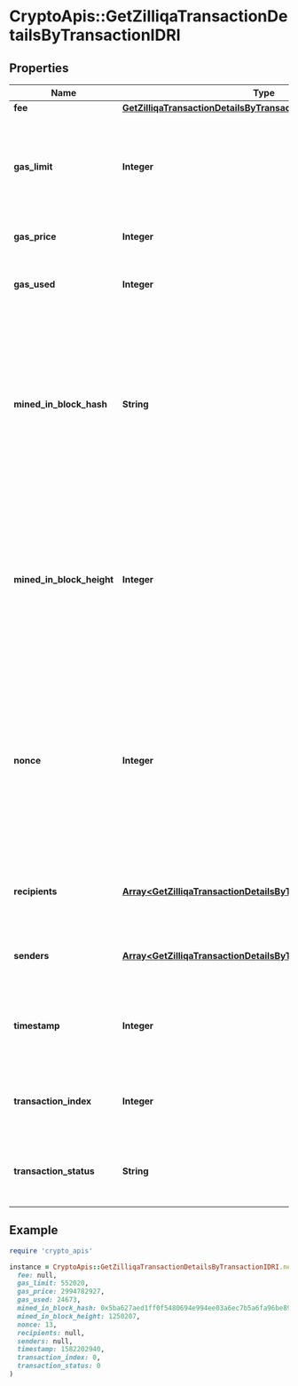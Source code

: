# CryptoApis::GetZilliqaTransactionDetailsByTransactionIDRI

## Properties

| Name | Type | Description | Notes |
| ---- | ---- | ----------- | ----- |
| **fee** | [**GetZilliqaTransactionDetailsByTransactionIDRIFee**](GetZilliqaTransactionDetailsByTransactionIDRIFee.md) |  |  |
| **gas_limit** | **Integer** | Represents the maximum amount of gas allowed in the block in order to determine how many transactions it can fit. |  |
| **gas_price** | **Integer** | Defines the price of the gas. |  |
| **gas_used** | **Integer** | Defines how much of the gas for the block has been used. |  |
| **mined_in_block_hash** | **String** | Represents the hash of the block, which is its unique identifier. It represents a cryptographic digital fingerprint made by hashing the block header twice through the SHA256 algorithm. |  |
| **mined_in_block_height** | **Integer** | Represents the number of blocks in the blockchain preceding this specific block. Block numbers have no gaps. A blockchain usually starts with block 0 called the \&quot;Genesis block\&quot;. |  |
| **nonce** | **Integer** | Represents the sequential running number for an address, starting from 0 for the first transaction. E.g., if the nonce of a transaction is 10, it would be the 11th transaction sent from the sender&#39;s address. |  |
| **recipients** | [**Array&lt;GetZilliqaTransactionDetailsByTransactionIDRIRecipients&gt;**](GetZilliqaTransactionDetailsByTransactionIDRIRecipients.md) | Represents an object of addresses that receive the transactions. |  |
| **senders** | [**Array&lt;GetZilliqaTransactionDetailsByTransactionIDRISenders&gt;**](GetZilliqaTransactionDetailsByTransactionIDRISenders.md) | Represents an object of addresses that provide the funds. |  |
| **timestamp** | **Integer** | Defines the exact date/time when this block was mined in Unix Timestamp. |  |
| **transaction_index** | **Integer** | Defines the numeric representation of the transaction index. |  |
| **transaction_status** | **String** | Defines the status of the transaction, whether it is e.g. pending or complete. |  |

## Example

```ruby
require 'crypto_apis'

instance = CryptoApis::GetZilliqaTransactionDetailsByTransactionIDRI.new(
  fee: null,
  gas_limit: 552020,
  gas_price: 2994782927,
  gas_used: 24673,
  mined_in_block_hash: 0x5ba627aed1ff0f5480694e994ee03a6ec7b5a6fa96be899c84d52725f9830891,
  mined_in_block_height: 1250207,
  nonce: 13,
  recipients: null,
  senders: null,
  timestamp: 1582202940,
  transaction_index: 0,
  transaction_status: 0
)
```


